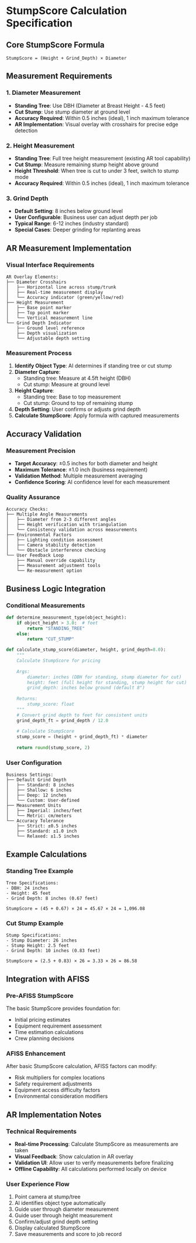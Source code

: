 # StumpScore Calculation Specification

## Core StumpScore Formula
```
StumpScore = (Height + Grind_Depth) × Diameter
```

## Measurement Requirements

### 1. Diameter Measurement
- **Standing Tree**: Use DBH (Diameter at Breast Height - 4.5 feet)
- **Cut Stump**: Use stump diameter at ground level
- **Accuracy Required**: Within 0.5 inches (ideal), 1 inch maximum tolerance
- **AR Implementation**: Visual overlay with crosshairs for precise edge detection

### 2. Height Measurement  
- **Standing Tree**: Full tree height measurement (existing AR tool capability)
- **Cut Stump**: Measure remaining stump height above ground
- **Height Threshold**: When tree is cut to under 3 feet, switch to stump mode
- **Accuracy Required**: Within 0.5 inches (ideal), 1 inch maximum tolerance

### 3. Grind Depth
- **Default Setting**: 8 inches below ground level
- **User Configurable**: Business user can adjust depth per job
- **Typical Range**: 6-12 inches (industry standard)
- **Special Cases**: Deeper grinding for replanting areas

## AR Measurement Implementation

### Visual Interface Requirements
```
AR Overlay Elements:
├── Diameter Crosshairs
│   ├── Horizontal line across stump/trunk
│   ├── Real-time measurement display
│   └── Accuracy indicator (green/yellow/red)
├── Height Measurement
│   ├── Base point marker
│   ├── Top point marker  
│   └── Vertical measurement line
└── Grind Depth Indicator
    ├── Ground level reference
    ├── Depth visualization
    └── Adjustable depth setting
```

### Measurement Process
1. **Identify Object Type**: AI determines if standing tree or cut stump
2. **Diameter Capture**: 
   - Standing tree: Measure at 4.5ft height (DBH)
   - Cut stump: Measure at ground level
3. **Height Capture**:
   - Standing tree: Base to top measurement
   - Cut stump: Ground to top of remaining stump
4. **Depth Setting**: User confirms or adjusts grind depth
5. **Calculate StumpScore**: Apply formula with captured measurements

## Accuracy Validation

### Measurement Precision
- **Target Accuracy**: ±0.5 inches for both diameter and height
- **Maximum Tolerance**: ±1.0 inch (business requirement)
- **Validation Method**: Multiple measurement averaging
- **Confidence Scoring**: AI confidence level for each measurement

### Quality Assurance
```
Accuracy Checks:
├── Multiple Angle Measurements
│   ├── Diameter from 2-3 different angles
│   ├── Height verification with triangulation
│   └── Consistency validation across measurements
├── Environmental Factors
│   ├── Lighting condition assessment
│   ├── Camera stability detection
│   └── Obstacle interference checking
└── User Feedback Loop
    ├── Manual override capability
    ├── Measurement adjustment tools
    └── Re-measurement option
```

## Business Logic Integration

### Conditional Measurements
```python
def determine_measurement_type(object_height):
    if object_height > 3.0:  # feet
        return "STANDING_TREE"
    else:
        return "CUT_STUMP"

def calculate_stump_score(diameter, height, grind_depth=8.0):
    """
    Calculate StumpScore for pricing
    
    Args:
        diameter: inches (DBH for standing, stump diameter for cut)
        height: feet (full height for standing, stump height for cut)  
        grind_depth: inches below ground (default 8")
    
    Returns:
        stump_score: float
    """
    # Convert grind depth to feet for consistent units
    grind_depth_ft = grind_depth / 12.0
    
    # Calculate StumpScore
    stump_score = (height + grind_depth_ft) * diameter
    
    return round(stump_score, 2)
```

### User Configuration
```
Business Settings:
├── Default Grind Depth
│   ├── Standard: 8 inches
│   ├── Shallow: 6 inches
│   ├── Deep: 12 inches
│   └── Custom: User-defined
├── Measurement Units
│   ├── Imperial: inches/feet
│   └── Metric: cm/meters
└── Accuracy Tolerance
    ├── Strict: ±0.5 inches
    ├── Standard: ±1.0 inch
    └── Relaxed: ±1.5 inches
```

## Example Calculations

### Standing Tree Example
```
Tree Specifications:
- DBH: 24 inches
- Height: 45 feet
- Grind Depth: 8 inches (0.67 feet)

StumpScore = (45 + 0.67) × 24 = 45.67 × 24 = 1,096.08
```

### Cut Stump Example  
```
Stump Specifications:
- Stump Diameter: 26 inches
- Stump Height: 2.5 feet
- Grind Depth: 10 inches (0.83 feet)

StumpScore = (2.5 + 0.83) × 26 = 3.33 × 26 = 86.58
```

## Integration with AFISS

### Pre-AFISS StumpScore
The basic StumpScore provides foundation for:
- Initial pricing estimates
- Equipment requirement assessment
- Time estimation calculations
- Crew planning decisions

### AFISS Enhancement
After basic StumpScore calculation, AFISS factors can modify:
- Risk multipliers for complex locations
- Safety requirement adjustments
- Equipment access difficulty factors
- Environmental consideration modifiers

## AR Implementation Notes

### Technical Requirements
- **Real-time Processing**: Calculate StumpScore as measurements are taken
- **Visual Feedback**: Show calculation in AR overlay
- **Validation UI**: Allow user to verify measurements before finalizing
- **Offline Capability**: All calculations performed locally on device

### User Experience Flow
1. Point camera at stump/tree
2. AI identifies object type automatically
3. Guide user through diameter measurement
4. Guide user through height measurement  
5. Confirm/adjust grind depth setting
6. Display calculated StumpScore
7. Save measurements and score to job record
